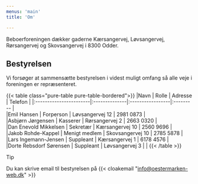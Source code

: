```yaml
---
menus: 'main'
title: 'Om'

---
```


Beboerforeningen dækker gaderne Kærsangervej, Løvsangervej, Rørsangervej og Skovsangervej i 8300 Odder.

## Bestyrelsen

Vi forsøger at sammensætte bestyrelsen i videst muligt omfang så alle veje i foreningen er repræsenteret.

{{< table class="pure-table pure-table-bordered">}}
|Navn                    | Rolle         | Adresse          | Telefon   |
|:-----------------------|:--------------|:-----------------|:--------- |  
|Emil&nbsp;Hansen             | Forperson     | Løvsangervej&nbsp;12  | 2981&nbsp;0873 |  
|Asbjørn&nbsp;Jørgensen       | Kasserer      | Rørsangervej&nbsp;2   | 2663&nbsp;0320 |  
|Dan&nbsp;Enevold&nbsp;Mikkelsen   | Sekretær      | Kærsangervej&nbsp;10  | 2560&nbsp;9696 |  
|Jakob&nbsp;Rohde-Kappel      | Menigt medlem | Skovsangervej&nbsp;10 | 2785&nbsp;5878 |  
|Lars&nbsp;Ingemann-Jensen    | Suppleant     | Kærsangervej&nbsp;1   | 6178&nbsp;4576 |  
|Dorte&nbsp;Rebsdorf&nbsp;Sørensen | Suppleant     | Løvsangervej&nbsp;3   |           |
{{< /table >}}

> [!TIP]
> Du kan skrive email til bestyrelsen på {{< cloakemail "info@oestermarken-web.dk" >}}
